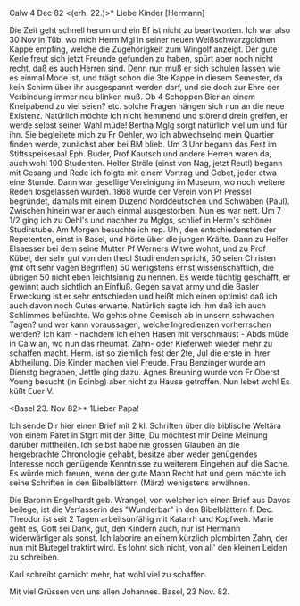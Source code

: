  Calw 4 Dec 82
 <(erh. 22.)>*
Liebe Kinder [Hermann]

Die Zeit geht schnell herum und ein Bf ist nicht zu beantworten. Ich war also 30 Nov in Tüb. wo mich Herm Mgl in seiner neuen Weißschwarzgoldnen Kappe empfing, welche die Zugehörigkeit zum Wingolf anzeigt. Der gute Kerle freut sich jetzt Freunde gefunden zu haben, spürt aber noch nicht recht, daß es auch Herren sind. Denn nun muß er sich schulen lassen wie es einmal Mode ist, und trägt schon die 3te Kappe in diesem Semester, da kein Schirm über ihr ausgespannt werden darf, und sie doch zur Ehre der Verbindung immer neu blinken muß. Ob 4 Schoppen Bier an einem Kneipabend zu viel seien? etc. solche Fragen hängen sich nun an die neue Existenz. Natürlich möchte ich nicht hemmend und störend drein greifen, er werde selbst seiner Wahl müde! Bertha Mglg sorgt natürlich viel um und für ihn. Sie begleitete mich zu Fr Oehler, wo ich abwechselnd mein Quartier finden werde, zunächst aber bei BM blieb. Um 3 Uhr begann das Fest im Stiftsspeisesaal Eph. Buder, Prof Kautsch und andere Herren waren da, auch wohl 100 Studenten. Helfer Ströle (einst von Nag, jetzt Reutl) begann mit Gesang und Rede ich folgte mit einem Vortrag und Gebet, jeder etwa eine Stunde. Dann war gesellige Vereinigung im Museum, wo noch weitere Reden losgelassen wurden. 1868 wurde der Verein von Pf Pressel begründet, damals mit einem Duzend Norddeutschen und Schwaben (Paul). Zwischen hinein war er auch einmal ausgestorben. Nun es war nett. Um 7 1/2 ging ich zu Oehl's und nachher zu Mglgs, schlief in Herm's schöner Studirstube. Am Morgen besuchte ich rep. Uhl, den entschiedensten der Repetenten, einst in Basel, und hörte über die jungen Kräfte. Dann zu Helfer Elsaesser bei dem seine Mutter Pf Werners Witwe wohnt, und zu Prof Kübel, der sehr gut von den theol Studirenden spricht, 50 seien Christen (mit oft sehr vagen Begriffen) 50 wenigstens ernst wissenschaftlich, die übrigen 50 nicht eben leichtsinnig zu nennen. Es werde tüchtig geschafft, er gewinnt auch sichtlich an Einfluß. Gegen salvat army und die Basler Erweckung ist er sehr entschieden und heißt mich einen optimist daß ich auch davon noch Gutes erwarte. Natürlich sagte ich ihm daß ich auch Schlimmes befürchte. Wo gehts ohne Gemisch ab in unsern schwachen Tagen? und wer kann voraussagen, welche Ingredienzen vorherrschen werden? 
Ich kam - nachdem ich einen Hasen mit verschmaust - Abds müde in Calw an, wo nun das rheumat. Zahn- oder Kieferweh wieder mehr zu schaffen macht. 
Herm. ist so ziemlich fest der 2te, Jul die erste in ihrer Abtheilung. Die Kinder machen viel Freude. Frau Benzinger wurde am Dienstg begraben, Jettle ging dazu. Agnes Breuning wurde von Fr Oberst Young besucht (in Edinbg) aber nicht zu Hause getroffen. Nun lebet wohl Es küßt
 Euer V.



 <Basel 23. Nov 82>*
1Lieber Papa!

Ich sende Dir hier einen Brief mit 2 kl. Schriften über die biblische Weltära von einem Paret in Stgrt mit der Bitte, Du möchtest mir Deine Meinung darüber mittheilen. Ich selbst habe nie grossen Glauben an die hergebrachte Chronologie gehabt, besitze aber weder genügendes Interesse noch genügende Kenntnisse zu weiterem Eingehen auf die Sache. Es würde mich freuen, wenn der gute Mann Recht hat und gern möchte ich seine Schriften in den Bibelblättern (März) wenigstens erwähnen.

Die Baronin Engelhardt geb. Wrangel, von welcher ich einen Brief aus Davos beilege, ist die Verfasserin des "Wunderbar" in den Bibelblättern f. Dec. 
Theodor ist seit 2 Tagen arbeitsunfähig mit Katarrh und Kopfweh. Marie geht es, Gott sei Dank, gut, den Kindern auch, nur ist Hermann widerwärtiger als sonst. Ich laborire an einem kürzlich plombirten Zahn, der nun mit Blutegel traktirt wird. Es lohnt sich nicht, von all' den kleinen Leiden zu schreiben.

Karl schreibt garnicht mehr, hat wohl viel zu schaffen.

 Mit viel Grüssen von uns allen
 Johannes.
Basel, 23 Nov. 82.
